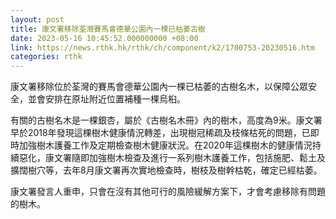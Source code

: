 ```yaml
---
layout: post
title: 康文署移除荃灣賽馬會德華公園內一棵已枯萎古樹
date: 2023-05-16 10:45:52.000000000 +08:00
link: https://news.rthk.hk/rthk/ch/component/k2/1700753-20230516.htm
categories: rthk
---
```


康文署移除位於荃灣的賽馬會德華公園內一棵已枯萎的古樹名木，以保障公眾安全，並會安排在原址附近位置補種一棵烏桕。

有關的古樹名木是一棵銀杏，屬於《古樹名木冊》內的樹木，高度為9米。康文署早於2018年發現這棵樹木健康情況轉差，出現樹冠稀疏及枝條枯死的問題，已即時加強樹木護養工作及定期檢查樹木健康狀況。在2020年這棵樹木的健康情況持續惡化，康文署隨即加強樹木檢查及進行一系列樹木護養工作，包括施肥、鬆土及擴闊樹穴等，去年8月康文署再次實地檢查時，樹枝及樹幹枯乾，確定已經枯萎。

康文署發言人重申，只會在沒有其他可行的風險緩解方案下，才會考慮移除有問題的樹木。
